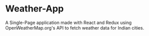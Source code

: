 # Weather-App

A Single-Page application made with React and Redux using OpenWeatherMap.org's API to fetch weather data for Indian cities.
